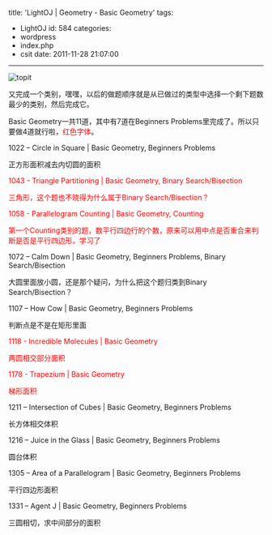 title: 'LightOJ | Geometry - Basic Geometry'
tags:
  - LightOJ
id: 584
categories:
  - wordpress
  - index.php
  - csit
date: 2011-11-28 21:07:00
---

![](http://i.minus.com/ibsGwYNzCCYHXr.png "topit")

又完成一个类别，嘿嘿，以后的做题顺序就是从已做过的类型中选择一个剩下题数最少的类别，然后完成它。

Basic Geometry一共11道，其中有7道在Beginners Problems里完成了。所以只要做4道就行啦，<span style="color: #ff0000;">红色字体</span>。

<!--more-->

1022 – Circle in Square | Basic Geometry, Beginners Problems

正方形面积减去内切圆的面积

<span style="color: #ff0000;">1043 - Triangle Partitioning | Basic Geometry, Binary Search/Bisection</span>

<span style="color: #ff0000;">三角形，这个题也不晓得为什么属于Binary Search/Bisection？</span>

<span style="color: #ff0000;">1058 - Parallelogram Counting | Basic Geometry, Counting</span>

<span style="color: #ff0000;">第一个Counting类别的题，数平行四边行的个数，原来可以用中点是否重合来判断是否是平行四边形，学习了</span>

1072 – Calm Down | Basic Geometry, Beginners Problems, Binary Search/Bisection

大圆里面放小圆，还是那个疑问，为什么把这个题归类到Binary Search/Bisection？

1107 – How Cow | Basic Geometry, Beginners Problems

判断点是不是在矩形里面

<span style="color: #ff0000;">1118 - Incredible Molecules | Basic Geometry</span>

<span style="color: #ff0000;">两圆相交部分面积</span>

<span style="color: #ff0000;">1178 - Trapezium | Basic Geometry</span>

<span style="color: #ff0000;">梯形面积</span>

1211 – Intersection of Cubes | Basic Geometry, Beginners Problems

长方体相交体积

1216 – Juice in the Glass | Basic Geometry, Beginners Problems

圆台体积

1305 – Area of a Parallelogram | Basic Geometry, Beginners Problems

平行四边形面积

1331 – Agent J | Basic Geometry, Beginners Problems

三圆相切，求中间部分的面积